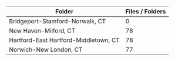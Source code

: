 | Folder                                |   Files / Folders |
|---------------------------------------|-------------------|
| Bridgeport-Stamford-Norwalk, CT       |                 0 |
| New Haven-Milford, CT                 |                78 |
| Hartford-East Hartford-Middletown, CT |                78 |
| Norwich-New London, CT                |                77 |